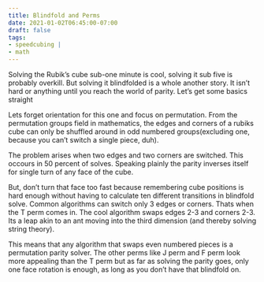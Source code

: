 ```yaml
---
title: Blindfold and Perms
date: 2021-01-02T06:45:00-07:00
draft: false
tags: 
- speedcubing |  
- math
---
```


Solving the Rubik’s cube sub-one minute is cool, solving it sub five is probably overkill. But solving it blindfolded is a whole another story. It isn’t hard or anything until you reach the world of parity. Let’s get some basics straight

Lets forget orientation for this one and focus on permutation. From the permutation groups field in mathematics, the edges and corners of a rubiks cube can only be shuffled around in odd numbered groups(excluding one, because you can’t switch a single piece, duh).

The problem arises when two edges and two corners are switched. This occours in 50 percent of solves. Speaking plainly the parity inverses itself for single turn of any face of the cube.

But, don’t turn that face too fast because remembering cube positions is hard enough without having to calculate ten different transitions in blindfold solve. Common algorithms can switch only 3 edges or corners. Thats when the T perm comes in. The cool algorithm swaps edges 2-3 and corners 2-3. Its a leap akin to an ant moving into the third dimension (and thereby solving string theory).

This means that any algorithm that swaps even numbered pieces is a permutation parity solver. The other perms like J perm and F perm look more appealing than the T perm but as far as solving the parity goes, only one face rotation is enough, as long as you don’t have that blindfold on.